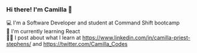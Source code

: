 ### Hi there! I'm Camilla 👋

💻 I'm a Software Developer and student at Command Shift bootcamp<br>
🧰 I'm currently learning React<br>
✍🏻 I post about what I learn at https://www.linkedin.com/in/camilla-priest-stephens/ and https://twitter.com/Camilla_Codes

 



